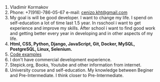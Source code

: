 1. Vladimir Kormakov
2. Phone: +7(916)-786-05-67 e-mail: cenizo.kht@gmail.com
3. My goal is will be good developer. I want to change my life. I spend on self-education a lot of time last 1.5 year. In rsschool i want to get experience and improve my skills. After school i want to find good work and getting better every year in developing and in other aspects of my life.
4. **Html, CSS, Python, Django, JavaScript, Git, Docker, MySQL, PostgreSQL, Linux, Selenium.**
5. [Code examples](https://github.com/multeng/)
6. I don't have commercial development experience.
7. Stepick.org, Books, Youtube and other information from internet.
8. University course and self-education. My knowledge between Beginer and Pre-Intermediate. I think closer to Pre-Intermediate.


